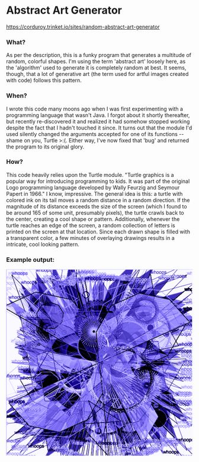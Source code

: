 # Abstract Art Generator
https://corduroy.trinket.io/sites/random-abstract-art-generator

### What?

As per the description, this is a funky program that generates a multitude of random, colorful shapes. I'm using the term 'abstract art' loosely here, as the 'algorithm' used to generate it is completely random at best. It seems, though, that a lot of generative art (the term used for artful images created with code) follows this pattern.

### When?

I wrote this code many moons ago when I was first experimenting with a programming language that wasn't Java. I forgot about it shortly thereafter, but recently re-discovered it and realized it had somehow stopped working despite the fact that I hadn't touched it since. It turns out that the module I'd used silently changed the arguments accepted for one of its functions -- shame on you, Turtle >:(. Either way, I've now fixed that 'bug' and returned the program to its original glory.

### How?

This code heavily relies upon the Turtle module. "Turtle graphics is a popular way for introducing programming to kids. It was part of the original Logo programming language developed by Wally Feurzig and Seymour Papert in 1966." I know, impressive. The general idea is this: a turtle with colored ink on its tail moves a random distance in a random direction. If the magnitude of its distance exceeds the size of the screen (which I found to be around 165 of some unit, presumably pixels), the turtle crawls back to the center, creating a cool shape or pattern. Additionally, whenever the turtle reaches an edge of the screen, a random collection of letters is printed on the screen at that location. Since each drawn shape is filled with a transparent color, a few minutes of overlaying drawings results in a intricate, cool looking pattern.

### Example output:
![An example: ](https://github.com/joshnatis/abstract_art_generator/raw/master/7.png)
